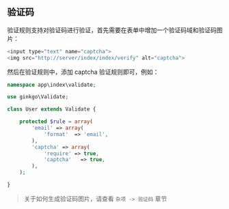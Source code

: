 ## 验证码

验证规则支持对验证码进行验证，首先需要在表单中增加一个验证码域和验证码图片：

``` php
<input type="text" name="captcha">
<img src="http://server/index/index/verify" alt="captcha">
```

然后在验证规则中，添加 captcha 验证规则即可，例如：

``` php
namespace app\index\validate;

use ginkgo\Validate;

class User extends Validate {

    protected $rule = array(
        'email' => array(
            'format'  => 'email',
        ),
        'captcha' => array(
            'require' => true,
            'captcha'   => true,
        ),
    );

}
```

> 关于如何生成验证码图片，请查看 `杂项 -> 验证码` 章节